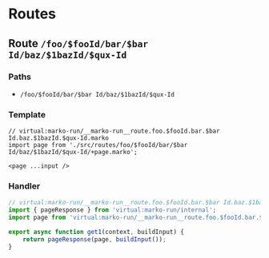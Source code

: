 # Routes

## Route `/foo/$fooId/bar/$bar Id/baz/$1bazId/$qux-Id`
### Paths
  - `/foo/$fooId/bar/$bar Id/baz/$1bazId/$qux-Id`
### Template
```marko
// virtual:marko-run/__marko-run__route.foo.$fooId.bar.$bar Id.baz.$1bazId.$qux-Id.marko
import page from './src/routes/foo/$fooId/bar/$bar Id/baz/$1bazId/$qux-Id/+page.marko';

<page ...input />
```
### Handler
```js
// virtual:marko-run/__marko-run__route.foo.$fooId.bar.$bar Id.baz.$1bazId.$qux-Id.js
import { pageResponse } from 'virtual:marko-run/internal';
import page from 'virtual:marko-run/__marko-run__route.foo.$fooId.bar.$bar Id.baz.$1bazId.$qux-Id.marko?marko-server-entry';

export async function get1(context, buildInput) {
	return pageResponse(page, buildInput());
}
```
